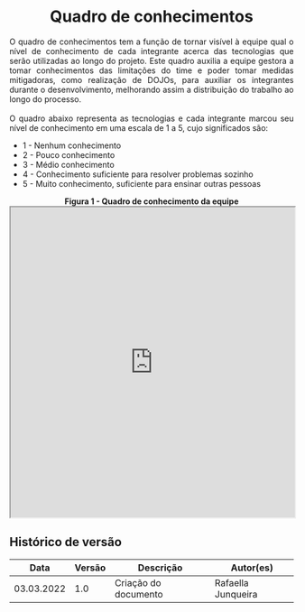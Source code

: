 # <center> Quadro de conhecimentos
<p align="justify">
O quadro de conhecimentos tem a função de tornar visível à equipe qual o nível de conhecimento de cada integrante acerca das tecnologias que serão utilizadas ao longo do projeto. Este quadro auxilia a equipe gestora a tomar conhecimentos das limitações do time e poder tomar medidas mitigadoras, como realização de DOJOs, para auxiliar os integrantes durante o desenvolvimento, melhorando assim a distribuição do trabalho ao longo do processo.<br><br>
O quadro abaixo representa as tecnologias e cada integrante marcou seu nível de conhecimento em uma escala de 1 a 5, cujo significados são:
<ul>
    <li>1 - Nenhum conhecimento
    <li>2 - Pouco conhecimento
    <li>3 - Médio conhecimento
    <li>4 - Conhecimento suficiente para resolver problemas sozinho
    <li>5 - Muito conhecimento, suficiente para ensinar outras pessoas
</ul>
</p>


<figcaption><center>
    <b>Figura 1 - Quadro de conhecimento da equipe</b>
</figcaption>
    
<div align="center">
<iframe src="https://docs.google.com/spreadsheets/d/e/2PACX-1vRixdhX8xdQ3kBAs2xtOTL1Vv9cc05ZQIp0rwOmRjl0rlKkSVCYgbAyVv2FKjjFkg/pubhtml?gid=632600562&amp;single=true&amp;widget=true&amp;headers=false"  width="100%" height="550px" ></iframe>
</div>

## Histórico de versão

|Data | Versão | Descrição | Autor(es)
| -- | -- | -- | -- |
| 03.03.2022 | 1.0 | Criação do documento | Rafaella Junqueira |
